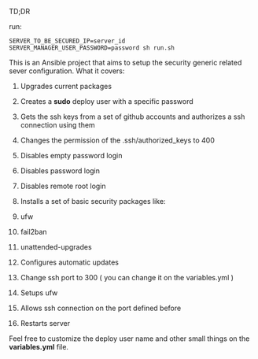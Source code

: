 TD;DR

run: 

```
SERVER_TO_BE_SECURED_IP=server_id SERVER_MANAGER_USER_PASSWORD=password sh run.sh
```

This is an Ansible project that aims to setup the security generic related sever configuration. What it covers:

1. Upgrades current packages
2. Creates a **sudo** deploy user with a specific password
3. Gets the ssh keys from a set of github accounts and authorizes a ssh connection using them
4. Changes the permission of the .ssh/authorized_keys to 400
5. Disables empty password login
6. Disables password login
7. Disables remote root login
8. Installs a set of basic security packages like:

  1.  ufw
  2. fail2ban
  3. unattended-upgrades
  
9. Configures automatic updates
10. Change ssh port to 300 ( you can change it on the variables.yml )
11. Setups ufw
12. Allows ssh connection on the port defined before
13. Restarts server

Feel free to customize the deploy user name and other small things on the **variables.yml** file.
